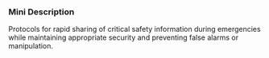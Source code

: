 ### Mini Description

Protocols for rapid sharing of critical safety information during emergencies while maintaining appropriate security and preventing false alarms or manipulation.
